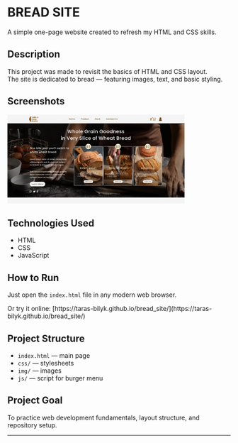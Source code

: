 # BREAD SITE

A simple one-page website created to refresh my HTML and CSS skills.

## Description
This project was made to revisit the basics of HTML and CSS layout.  
The site is dedicated to bread — featuring images, text, and basic styling.

## Screenshots
<img src="img/screenshots/screenshot_1.png" width="400" height="200">

## Technologies Used
- HTML
- CSS
- JavaScript

## How to Run
Just open the `index.html` file in any modern web browser.
<div>Or try it online: [https://taras-bilyk.github.io/bread_site/](https://taras-bilyk.github.io/bread_site/)</div>

## Project Structure
- `index.html` — main page
- `css/` — stylesheets
- `img/` — images
- `js/` — script for burger menu

## Project Goal
To practice web development fundamentals, layout structure, and repository setup.

---


